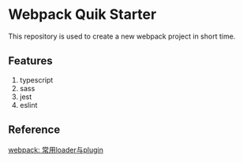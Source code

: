 # Webpack Quik Starter

This repository is used to create a new webpack project in short time.

## Features

1. typescript
2. sass
3. jest
4. eslint

## Reference

[webpack: 常用loader与plugin](https://viruspc.github.io/blog//%E5%89%8D%E7%AB%AF/2020/10/16/loaders_pulgins.html)